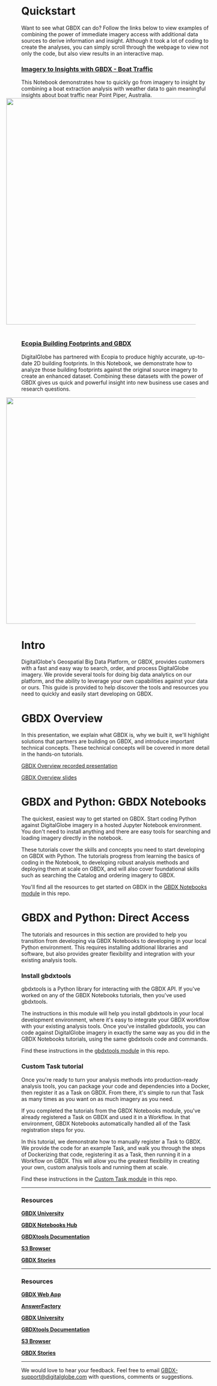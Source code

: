 # Quickstart
Want to see what GBDX can do? Follow the links below to view examples of combining the power of immediate imagery access with additional data sources to derive information and insight. Although it took a lot of coding to create the analyses, you can simply scroll through the webpage to view not only the code, but also view results in an interactive map. 

### [Imagery to Insights with GBDX - Boat Traffic](https://notebooks.geobigdata.io/hub/notebooks/5a931838bf151131f290fe26?tab=code)

This Notebook demonstrates how to quickly go from imagery to insight by combining a boat extraction analysis with weather data to gain meaningful insights about boat traffic near Point Piper, Australia.
<img src="https://s3.amazonaws.com/gbdx-training/esg_images/boats2.png" style="float: right; width: 600px; margin-right: 40px; margin-left: 40px; margin-bottom: 40px">

### [Ecopia Building Footprints and GBDX](https://notebooks.geobigdata.io/hub/notebooks/5a87205bbf151131f290fd51?tab=code)

DigitalGlobe has partnered with Ecopia to produce highly accurate, up-to-date 2D building footprints. In this Notebook, we
demonstrate how to analyze those building footprints against the original source imagery to create an enhanced dataset. Combining these datasets with the power of GBDX gives us quick and powerful insight into new business use cases and research questions.

<img src="https://s3.amazonaws.com/gbdx-training/esg_images/footprints2.png" style="float: right; width: 600px; margin-right: 40px; margin-left: 40px; margin-bottom: 40px">

# Intro
DigitalGlobe's Geospatial Big Data Platform, or GBDX, provides customers with a fast and easy way to search, order, and process DigitalGlobe imagery. We provide several tools for doing big data analytics on our platform, and the ability to leverage your own capabilities against your data or ours. This guide is provided to help discover the tools and resources you need to quickly and easily start developing on GBDX.

# GBDX Overview
In this presentation, we explain what GBDX is, why we built it, we'll highlight solutions that partners are building on GBDX, and introduce important technical concepts. These technical concepts will be covered in more detail in the hands-on tutorials.

[GBDX Overview recorded presentation](https://digitalglobe.wistia.com/medias/kbqln5pwks)

[GBDX Overview slides](https://docs.google.com/presentation/d/1SPsvbI6l1fO9zfeRTUSEdoV1M17bfYDp1xeCHWXfACU/edit?usp=sharing)

# GBDX and Python: GBDX Notebooks
The quickest, easiest way to get started on GBDX. Start coding Python against DigitalGlobe imagery in a hosted Jupyter Notebook environment. You don't need to install anything and there are easy tools for searching and loading imagery directly in the notebook.

These tutorials cover the skills and concepts you need to start developing on GBDX with Python. The tutorials progress from learning the basics of coding in the Notebook, to developing robust analysis methods and deploying them at scale on GBDX, and will also cover foundational skills such as searching the Catalog and ordering imagery to GBDX.

You'll find all the resources to get started on GBDX in the [GBDX Notebooks module](../gbdx_notebooks_module/README.md) in this repo.

# GBDX and Python: Direct Access

The tutorials and resources in this section are provided to help you transition from developing via GBDX Notebooks to developing in your local Python environment. This requires installing additional libraries and software, but also provides greater flexibility and integration with your existing analysis tools.

### Install gbdxtools 

gbdxtools is a Python library for interacting with the GBDX API. If you've worked on any of the GBDX Notebooks tutorials, then you've used gbdxtools. 

The instructions in this module will help you install gbdxtools in your local development environment, where it's easy to integrate your GBDX workflow with your existing analysis tools. Once you've installed gbdxtools, you can code against DigitalGlobe imagery in exactly the same way as you did in the GBDX Notebooks tutorials, using the same gbdxtools code and commands. 

Find these instructions in the [gbdxtools module](../gbdxtools_module/README.md) in this repo.

### Custom Task tutorial
Once you're ready to turn your analysis methods into production-ready analysis tools, you can package your code and dependencies into a Docker, then register it as a Task on GBDX. From there, it's simple to run that Task as many times as you want on as much imagery as you need.

If you completed the tutorials from the GBDX Notebooks module, you've already registered a Task on GBDX and used it in a Workflow. In that environment, GBDX Notebooks automatically handled all of the Task registration steps for you. 

In this tutorial, we demonstrate how to manually register a Task to GBDX. We provide the code for an example Task, and walk you through the steps of Dockerizing that code, registering it as a Task, then running it in a Workflow on GBDX. This will allow you the greatest flexibility in creating your own, custom analysis tools and running them at scale. 

Find these instructions in the [Custom Task module](../custom_task_module/README.md) in this repo.

___
### Resources

[__GBDX University__](https://gbdxdocs.digitalglobe.com/)

[__GBDX Notebooks Hub__](https://notebooks.geobigdata.io)

[__GBDXtools Documentation__](http://gbdxtools.readthedocs.io/en/latest/)

[__S3 Browser__](http://s3browser.geobigdata.io/login.html)

[__GBDX Stories__](http://gbdxstories.digitalglobe.com/)
___
### Resources

[__GBDX Web App__](https://gbdx.geobigdata.io/login)

[__AnswerFactory__](https://vector.geobigdata.io/answer-factory/login)

[__GBDX University__](https://gbdxdocs.digitalglobe.com/)

[__GBDXtools Documentation__](http://gbdxtools.readthedocs.io/en/latest/)

[__S3 Browser__](http://s3browser.geobigdata.io/login.html)

[__GBDX Stories__](http://gbdxstories.digitalglobe.com/)
___
We would love to hear your feedback. Feel free to email GBDX-support@digitalglobe.com with questions, comments or suggestions.
